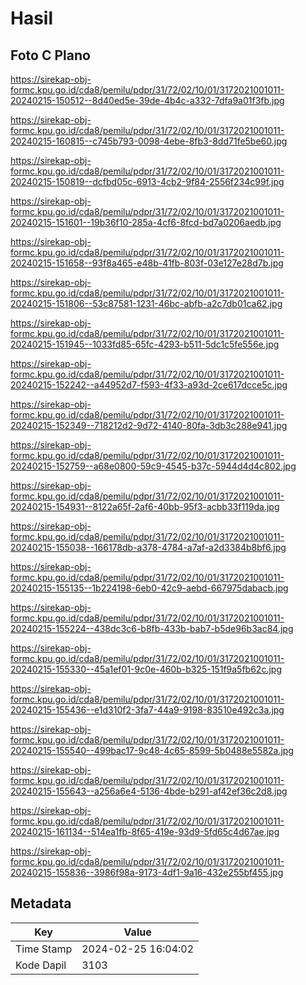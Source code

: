 # Hasil

## Foto C Plano

https://sirekap-obj-formc.kpu.go.id/cda8/pemilu/pdpr/31/72/02/10/01/3172021001011-20240215-150512--8d40ed5e-39de-4b4c-a332-7dfa9a01f3fb.jpg

https://sirekap-obj-formc.kpu.go.id/cda8/pemilu/pdpr/31/72/02/10/01/3172021001011-20240215-160815--c745b793-0098-4ebe-8fb3-8dd71fe5be60.jpg

https://sirekap-obj-formc.kpu.go.id/cda8/pemilu/pdpr/31/72/02/10/01/3172021001011-20240215-150819--dcfbd05c-6913-4cb2-9f84-2556f234c99f.jpg

https://sirekap-obj-formc.kpu.go.id/cda8/pemilu/pdpr/31/72/02/10/01/3172021001011-20240215-151601--19b36f10-285a-4cf6-8fcd-bd7a0206aedb.jpg

https://sirekap-obj-formc.kpu.go.id/cda8/pemilu/pdpr/31/72/02/10/01/3172021001011-20240215-151658--93f8a465-e48b-41fb-803f-03e127e28d7b.jpg

https://sirekap-obj-formc.kpu.go.id/cda8/pemilu/pdpr/31/72/02/10/01/3172021001011-20240215-151806--53c87581-1231-46bc-abfb-a2c7db01ca62.jpg

https://sirekap-obj-formc.kpu.go.id/cda8/pemilu/pdpr/31/72/02/10/01/3172021001011-20240215-151945--1033fd85-65fc-4293-b511-5dc1c5fe556e.jpg

https://sirekap-obj-formc.kpu.go.id/cda8/pemilu/pdpr/31/72/02/10/01/3172021001011-20240215-152242--a44952d7-f593-4f33-a93d-2ce617dcce5c.jpg

https://sirekap-obj-formc.kpu.go.id/cda8/pemilu/pdpr/31/72/02/10/01/3172021001011-20240215-152349--718212d2-9d72-4140-80fa-3db3c288e941.jpg

https://sirekap-obj-formc.kpu.go.id/cda8/pemilu/pdpr/31/72/02/10/01/3172021001011-20240215-152759--a68e0800-59c9-4545-b37c-5944d4d4c802.jpg

https://sirekap-obj-formc.kpu.go.id/cda8/pemilu/pdpr/31/72/02/10/01/3172021001011-20240215-154931--8122a65f-2af6-40bb-95f3-acbb33f119da.jpg

https://sirekap-obj-formc.kpu.go.id/cda8/pemilu/pdpr/31/72/02/10/01/3172021001011-20240215-155038--166178db-a378-4784-a7af-a2d3384b8bf6.jpg

https://sirekap-obj-formc.kpu.go.id/cda8/pemilu/pdpr/31/72/02/10/01/3172021001011-20240215-155135--1b224198-6eb0-42c9-aebd-667975dabacb.jpg

https://sirekap-obj-formc.kpu.go.id/cda8/pemilu/pdpr/31/72/02/10/01/3172021001011-20240215-155224--438dc3c6-b8fb-433b-bab7-b5de96b3ac84.jpg

https://sirekap-obj-formc.kpu.go.id/cda8/pemilu/pdpr/31/72/02/10/01/3172021001011-20240215-155330--45a1ef01-9c0e-460b-b325-151f9a5fb62c.jpg

https://sirekap-obj-formc.kpu.go.id/cda8/pemilu/pdpr/31/72/02/10/01/3172021001011-20240215-155436--e1d310f2-3fa7-44a9-9198-83510e492c3a.jpg

https://sirekap-obj-formc.kpu.go.id/cda8/pemilu/pdpr/31/72/02/10/01/3172021001011-20240215-155540--499bac17-9c48-4c65-8599-5b0488e5582a.jpg

https://sirekap-obj-formc.kpu.go.id/cda8/pemilu/pdpr/31/72/02/10/01/3172021001011-20240215-155643--a256a6e4-5136-4bde-b291-af42ef36c2d8.jpg

https://sirekap-obj-formc.kpu.go.id/cda8/pemilu/pdpr/31/72/02/10/01/3172021001011-20240215-161134--514ea1fb-8f65-419e-93d9-5fd65c4d67ae.jpg

https://sirekap-obj-formc.kpu.go.id/cda8/pemilu/pdpr/31/72/02/10/01/3172021001011-20240215-155836--3986f98a-9173-4df1-9a16-432e255bf455.jpg


## Metadata

| Key        | Value               |
| ---------- | ------------------- |
| Time Stamp | 2024-02-25 16:04:02 |
| Kode Dapil | 3103                |



